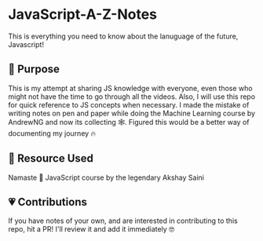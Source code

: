 # JavaScript-A-Z-Notes
This is everything you need to know about the lanuguage of the future, Javascript!

## 🎯 Purpose
This is my attempt at sharing JS knowledge with everyone, even those who might not have the time to go through all the videos. Also, I will use this repo for quick reference to JS concepts when necessary. I made the mistake of writing notes on pen and paper while doing the Machine Learning course by AndrewNG and now its collecting 🕸️. Figured this would be a better way of documenting my journey 🔥

## 📝 Resource Used 
Namaste 🙏 JavaScript course by the legendary Akshay Saini

## 💗 Contributions
If you have notes of your own, and are interested in contributing to this repo, hit a PR! I'll review it and add it immediately 🤓
